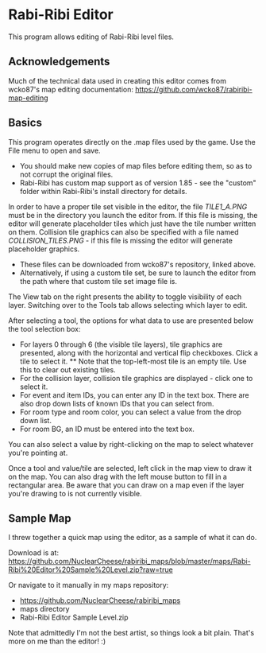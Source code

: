 # Rabi-Ribi Editor

This program allows editing of Rabi-Ribi level files.

## Acknowledgements

Much of the technical data used in creating this editor comes from wcko87's map editing documentation: https://github.com/wcko87/rabiribi-map-editing

## Basics

This program operates directly on the .map files used by the game.  Use the File menu to open and save.
* You should make new copies of map files before editing them, so as to not corrupt the original files.
* Rabi-Ribi has custom map support as of version 1.85 - see the "custom" folder within Rabi-Ribi's install directory for details.

In order to have a proper tile set visible in the editor, the file *TILE1_A.PNG* must be in the directory you launch the editor from.  If this file is missing, the editor will generate placeholder tiles which just have the tile number written on them.
Collision tile graphics can also be specified with a file named *COLLISION_TILES.PNG* - if this file is missing the editor will generate placeholder graphics.
* These files can be downloaded from wcko87's repository, linked above.
* Alternatively, if using a custom tile set, be sure to launch the editor from the path where that custom tile set image file is.


The View tab on the right presents the ability to toggle visibility of each layer.  Switching over to the Tools tab allows selecting which layer to edit.

After selecting a tool, the options for what data to use are presented below the tool selection box:
* For layers 0 through 6 (the visible tile layers), tile graphics are presented, along with the horizontal and vertical flip checkboxes.  Click a tile to select it.
** Note that the top-left-most tile is an empty tile.  Use this to clear out existing tiles.
* For the collision layer, collision tile graphics are displayed - click one to select it.
* For event and item IDs, you can enter any ID in the text box.  There are also drop down lists of known IDs that you can select from.
* For room type and room color, you can select a value from the drop down list.
* For room BG, an ID must be entered into the text box.

You can also select a value by right-clicking on the map to select whatever you're pointing at.

Once a tool and value/tile are selected, left click in the map view to draw it on the map.  You can also drag with the left mouse button to fill in a rectangular area.
Be aware that you can draw on a map even if the layer you're drawing to is not currently visible.


## Sample Map

I threw together a quick map using the editor, as a sample of what it can do.

Download is at: https://github.com/NuclearCheese/rabiribi_maps/blob/master/maps/Rabi-Ribi%20Editor%20Sample%20Level.zip?raw=true

Or navigate to it manually in my maps repository:
- https://github.com/NuclearCheese/rabiribi_maps
- maps directory
- Rabi-Ribi Editor Sample Level.zip

Note that admittedly I'm not the best artist, so things look a bit plain.  That's more on me than the editor! :)
